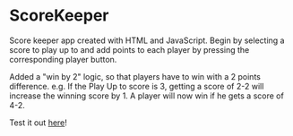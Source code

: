 # ScoreKeeper

Score keeper app created with HTML and JavaScript.
Begin by selecting a score to play up to and add points to each player by pressing the corresponding player button.

Added a "win by 2" logic, so that players have to win with a 2 points difference.
e.g. If the Play Up to score is 3, getting a score of 2-2 will increase the winning score by 1. A player will now win if he gets a score of 4-2.

Test it out [here](https://dbalampanidis.github.io/ScoreKeeper/)!
